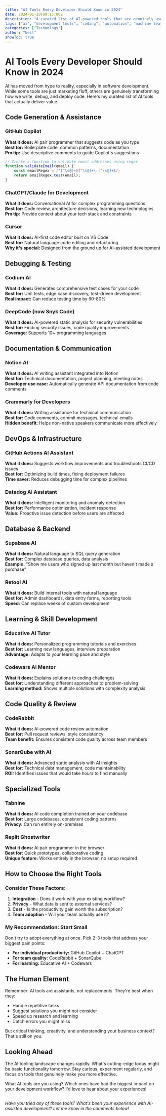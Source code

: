 ```yaml
---
title: "AI Tools Every Developer Should Know in 2024"
date: 2024-01-20T09:15:00Z
description: "A curated list of AI-powered tools that are genuinely useful for developers, from code generation to debugging and beyond."
tags: ["ai", "development tools", "coding", "automation", "machine learning"]
categories: ["Technology"]
author: "Neil"
showToc: true
---
```


# AI Tools Every Developer Should Know in 2024

AI has moved from hype to reality, especially in software development. While some tools are just marketing fluff, others are genuinely transforming how we write, debug, and deploy code. Here's my curated list of AI tools that actually deliver value.

## Code Generation & Assistance

### GitHub Copilot
**What it does:** AI pair programmer that suggests code as you type  
**Best for:** Boilerplate code, common patterns, documentation  
**Pro tip:** Use descriptive comments to guide Copilot's suggestions

```javascript
// Create a function to validate email addresses using regex
function validateEmail(email) {
    const emailRegex = /^[^\s@]+@[^\s@]+\.[^\s@]+$/;
    return emailRegex.test(email);
}
```

### ChatGPT/Claude for Development
**What it does:** Conversational AI for complex programming questions  
**Best for:** Code review, architecture decisions, learning new technologies  
**Pro tip:** Provide context about your tech stack and constraints

### Cursor
**What it does:** AI-first code editor built on VS Code  
**Best for:** Natural language code editing and refactoring  
**Why it's special:** Designed from the ground up for AI-assisted development

## Debugging & Testing

### Codium AI
**What it does:** Generates comprehensive test cases for your code  
**Best for:** Unit tests, edge case discovery, test-driven development  
**Real impact:** Can reduce testing time by 60-80%

### DeepCode (now Snyk Code)  
**What it does:** AI-powered static analysis for security vulnerabilities  
**Best for:** Finding security issues, code quality improvements  
**Coverage:** Supports 10+ programming languages

## Documentation & Communication

### Notion AI
**What it does:** AI writing assistant integrated into Notion  
**Best for:** Technical documentation, project planning, meeting notes  
**Developer use case:** Automatically generate API documentation from code comments

### Grammarly for Developers
**What it does:** Writing assistance for technical communication  
**Best for:** Code comments, commit messages, technical emails  
**Hidden benefit:** Helps non-native speakers communicate more effectively

## DevOps & Infrastructure

### GitHub Actions AI Assistant
**What it does:** Suggests workflow improvements and troubleshoots CI/CD issues  
**Best for:** Optimizing build times, fixing deployment failures  
**Time saver:** Reduces debugging time for complex pipelines

### Datadog AI Assistant
**What it does:** Intelligent monitoring and anomaly detection  
**Best for:** Performance optimization, incident response  
**Value:** Proactive issue detection before users are affected

## Database & Backend

### Supabase AI
**What it does:** Natural language to SQL query generation  
**Best for:** Complex database queries, data analysis  
**Example:** "Show me users who signed up last month but haven't made a purchase"

### Retool AI
**What it does:** Build internal tools with natural language  
**Best for:** Admin dashboards, data entry forms, reporting tools  
**Speed:** Can replace weeks of custom development

## Learning & Skill Development

### Educative AI Tutor
**What it does:** Personalized programming tutorials and exercises  
**Best for:** Learning new languages, interview preparation  
**Advantage:** Adapts to your learning pace and style

### Codewars AI Mentor
**What it does:** Explains solutions to coding challenges  
**Best for:** Understanding different approaches to problem-solving  
**Learning method:** Shows multiple solutions with complexity analysis

## Code Quality & Review

### CodeRabbit  
**What it does:** AI-powered code review automation  
**Best for:** Pull request reviews, style consistency  
**Team benefit:** Ensures consistent code quality across team members

### SonarQube with AI
**What it does:** Advanced static analysis with AI insights  
**Best for:** Technical debt management, code maintainability  
**ROI:** Identifies issues that would take hours to find manually

## Specialized Tools

### Tabnine
**What it does:** AI code completion trained on your codebase  
**Best for:** Large codebases, consistent coding patterns  
**Privacy:** Can run entirely on-premises

### Replit Ghostwriter
**What it does:** AI pair programmer in the browser  
**Best for:** Quick prototypes, collaborative coding  
**Unique feature:** Works entirely in the browser, no setup required

## How to Choose the Right Tools

### Consider These Factors:
1. **Integration** - Does it work with your existing workflow?
2. **Privacy** - What data is sent to external services?
3. **Cost** - Is the productivity gain worth the subscription?
4. **Team adoption** - Will your team actually use it?

### My Recommendation: Start Small
Don't try to adopt everything at once. Pick 2-3 tools that address your biggest pain points:

- **For individual productivity:** GitHub Copilot + ChatGPT
- **For team quality:** CodeRabbit + SonarQube
- **For learning:** Educative AI + Codewars

## The Human Element

Remember: AI tools are assistants, not replacements. They're best when they:
- Handle repetitive tasks
- Suggest solutions you might not consider
- Speed up research and learning
- Catch errors you might miss

But critical thinking, creativity, and understanding your business context? That's still on you.

## Looking Ahead

The AI tooling landscape changes rapidly. What's cutting-edge today might be basic functionality tomorrow. Stay curious, experiment regularly, and focus on tools that genuinely make you more effective.

What AI tools are you using? Which ones have had the biggest impact on your development workflow? I'd love to hear about your experiences!

---

*Have you tried any of these tools? What's been your experience with AI-assisted development? Let me know in the comments below!* 
